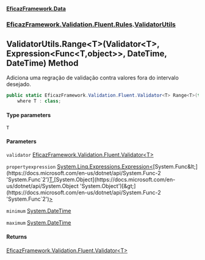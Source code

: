 #### [EficazFramework.Data](EficazFrameworkData.md 'EficazFramework Data')
### [EficazFramework.Validation.Fluent.Rules](EficazFrameworkData.md#EficazFramework_Validation_Fluent_Rules 'EficazFramework.Validation.Fluent.Rules').[ValidatorUtils](ValidatorUtils.md 'EficazFramework.Validation.Fluent.Rules.ValidatorUtils')
## ValidatorUtils.Range&lt;T&gt;(Validator&lt;T&gt;, Expression&lt;Func&lt;T,object&gt;&gt;, DateTime, DateTime) Method
Adiciona uma regração de validação contra valores fora do intervalo desejado.  
```csharp
public static EficazFramework.Validation.Fluent.Validator<T> Range<T>(this EficazFramework.Validation.Fluent.Validator<T> validator, System.Linq.Expressions.Expression<System.Func<T,object>> propertyexpression, System.DateTime minimum, System.DateTime maximum)
    where T : class;
```
#### Type parameters
<a name='EficazFramework_Validation_Fluent_Rules_ValidatorUtils_Range_T_(EficazFramework_Validation_Fluent_Validator_T__System_Linq_Expressions_Expression_System_Func_T_object___System_DateTime_System_DateTime)_T'></a>
`T`  
  
#### Parameters
<a name='EficazFramework_Validation_Fluent_Rules_ValidatorUtils_Range_T_(EficazFramework_Validation_Fluent_Validator_T__System_Linq_Expressions_Expression_System_Func_T_object___System_DateTime_System_DateTime)_validator'></a>
`validator` [EficazFramework.Validation.Fluent.Validator&lt;](Validator_T_.md 'EficazFramework.Validation.Fluent.Validator&lt;T&gt;')[T](ValidatorUtils_Range_T_(Validator_T__Expression_Func_T_object___DateTime_DateTime).md#EficazFramework_Validation_Fluent_Rules_ValidatorUtils_Range_T_(EficazFramework_Validation_Fluent_Validator_T__System_Linq_Expressions_Expression_System_Func_T_object___System_DateTime_System_DateTime)_T 'EficazFramework.Validation.Fluent.Rules.ValidatorUtils.Range&lt;T&gt;(EficazFramework.Validation.Fluent.Validator&lt;T&gt;, System.Linq.Expressions.Expression&lt;System.Func&lt;T,object&gt;&gt;, System.DateTime, System.DateTime).T')[&gt;](Validator_T_.md 'EficazFramework.Validation.Fluent.Validator&lt;T&gt;')  
  
<a name='EficazFramework_Validation_Fluent_Rules_ValidatorUtils_Range_T_(EficazFramework_Validation_Fluent_Validator_T__System_Linq_Expressions_Expression_System_Func_T_object___System_DateTime_System_DateTime)_propertyexpression'></a>
`propertyexpression` [System.Linq.Expressions.Expression&lt;](https://docs.microsoft.com/en-us/dotnet/api/System.Linq.Expressions.Expression-1 'System.Linq.Expressions.Expression`1')[System.Func&lt;](https://docs.microsoft.com/en-us/dotnet/api/System.Func-2 'System.Func`2')[T](ValidatorUtils_Range_T_(Validator_T__Expression_Func_T_object___DateTime_DateTime).md#EficazFramework_Validation_Fluent_Rules_ValidatorUtils_Range_T_(EficazFramework_Validation_Fluent_Validator_T__System_Linq_Expressions_Expression_System_Func_T_object___System_DateTime_System_DateTime)_T 'EficazFramework.Validation.Fluent.Rules.ValidatorUtils.Range&lt;T&gt;(EficazFramework.Validation.Fluent.Validator&lt;T&gt;, System.Linq.Expressions.Expression&lt;System.Func&lt;T,object&gt;&gt;, System.DateTime, System.DateTime).T')[,](https://docs.microsoft.com/en-us/dotnet/api/System.Func-2 'System.Func`2')[System.Object](https://docs.microsoft.com/en-us/dotnet/api/System.Object 'System.Object')[&gt;](https://docs.microsoft.com/en-us/dotnet/api/System.Func-2 'System.Func`2')[&gt;](https://docs.microsoft.com/en-us/dotnet/api/System.Linq.Expressions.Expression-1 'System.Linq.Expressions.Expression`1')  
  
<a name='EficazFramework_Validation_Fluent_Rules_ValidatorUtils_Range_T_(EficazFramework_Validation_Fluent_Validator_T__System_Linq_Expressions_Expression_System_Func_T_object___System_DateTime_System_DateTime)_minimum'></a>
`minimum` [System.DateTime](https://docs.microsoft.com/en-us/dotnet/api/System.DateTime 'System.DateTime')  
  
<a name='EficazFramework_Validation_Fluent_Rules_ValidatorUtils_Range_T_(EficazFramework_Validation_Fluent_Validator_T__System_Linq_Expressions_Expression_System_Func_T_object___System_DateTime_System_DateTime)_maximum'></a>
`maximum` [System.DateTime](https://docs.microsoft.com/en-us/dotnet/api/System.DateTime 'System.DateTime')  
  
#### Returns
[EficazFramework.Validation.Fluent.Validator&lt;](Validator_T_.md 'EficazFramework.Validation.Fluent.Validator&lt;T&gt;')[T](ValidatorUtils_Range_T_(Validator_T__Expression_Func_T_object___DateTime_DateTime).md#EficazFramework_Validation_Fluent_Rules_ValidatorUtils_Range_T_(EficazFramework_Validation_Fluent_Validator_T__System_Linq_Expressions_Expression_System_Func_T_object___System_DateTime_System_DateTime)_T 'EficazFramework.Validation.Fluent.Rules.ValidatorUtils.Range&lt;T&gt;(EficazFramework.Validation.Fluent.Validator&lt;T&gt;, System.Linq.Expressions.Expression&lt;System.Func&lt;T,object&gt;&gt;, System.DateTime, System.DateTime).T')[&gt;](Validator_T_.md 'EficazFramework.Validation.Fluent.Validator&lt;T&gt;')  
